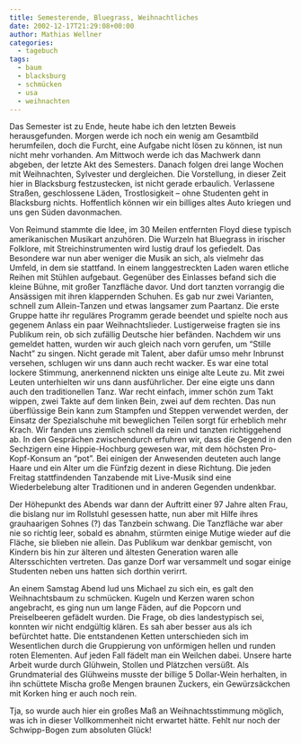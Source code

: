 ```yaml
---
title: Semesterende, Bluegrass, Weihnachtliches
date: 2002-12-17T21:29:08+00:00
author: Mathias Wellner
categories:
  - tagebuch
tags:
  - baum
  - blacksburg
  - schmücken
  - usa
  - weihnachten
---
```

Das Semester ist zu Ende, heute habe ich den letzten Beweis herausgefunden. Morgen werde ich noch ein wenig am Gesamtbild herumfeilen, doch die Furcht, eine Aufgabe nicht lösen zu können, ist nun nicht mehr vorhanden. Am Mittwoch werde ich das Machwerk dann abgeben, der letzte Akt des Semesters. Danach folgen drei lange Wochen mit Weihnachten, Sylvester und dergleichen. Die Vorstellung, in dieser Zeit hier in Blacksburg festzustecken, ist nicht gerade erbaulich. Verlassene Straßen, geschlossene Läden, Trostlosigkeit &#8211; ohne Studenten geht in Blacksburg nichts. Hoffentlich können wir ein billiges altes Auto kriegen und uns gen Süden davonmachen.

Von Reimund stammte die Idee, im 30 Meilen entfernten Floyd diese typisch amerikanischen Musikart anzuhören. Die Wurzeln hat Bluegrass in irischer Folklore, mit Streichinstrumenten wird lustig drauf los gefiedelt. Das Besondere war nun aber weniger die Musik an sich, als vielmehr das Umfeld, in dem sie stattfand. In einem langgestreckten Laden waren etliche Reihen mit Stühlen aufgebaut. Gegenüber des Einlasses befand sich die kleine Bühne, mit großer Tanzfläche davor. Und dort tanzten vorrangig die Ansässigen mit ihren klappernden Schuhen. Es gab nur zwei Varianten, schnell zum Allein-Tanzen und etwas langsamer zum Paartanz. Die erste Gruppe hatte ihr reguläres Programm gerade beendet und spielte noch aus gegenem Anlass ein paar Weihnachtslieder. Lustigerweise fragten sie ins Publikum rein, ob sich zufällig Deutsche hier befänden. Nachdem wir uns gemeldet hatten, wurden wir auch gleich nach vorn gerufen, um &#8220;Stille Nacht&#8221; zu singen. Nicht gerade mit Talent, aber dafür umso mehr Inbrunst versehen, schlugen wir uns dann auch recht wacker. Es war eine total lockere Stimmung, anerkennend nickten uns einige alte Leute zu. Mit zwei Leuten unterhielten wir uns dann ausführlicher. Der eine eigte uns dann auch den traditionellen Tanz. War recht einfach, immer schön zum Takt wippen, zwei Takte auf dem linken Bein, zwei auf dem rechten. Das nun überflüssige Bein kann zum Stampfen und Steppen verwendet werden, der Einsatz der Spezialschuhe mit beweglichen Teilen sorgt für erheblich mehr Krach. Wir fanden uns ziemlich schnell da rein und tanzten richtiggehend ab. In den Gesprächen zwischendurch erfuhren wir, dass die Gegend in den Sechzigern eine Hippie-Hochburg gewesen war, mit dem höchsten Pro-Kopf-Konsum an &#8220;pot&#8221;. Bei einigen der Anwesenden deuteten auch lange Haare und ein Alter um die Fünfzig dezent in diese Richtung. Die jeden Freitag stattfindenden Tanzabende mit Live-Musik sind eine Wiederbelebung alter Traditionen und in anderen Gegenden undenkbar.

Der Höhepunkt des Abends war dann der Auftritt einer 97 Jahre alten Frau, die bislang nur im Rollstuhl gesessen hatte, nun aber mit Hilfe ihres grauhaarigen Sohnes (?) das Tanzbein schwang. Die Tanzfläche war aber nie so richtig leer, sobald es abnahm, stürmten einige Mutige wieder auf die Fläche, sie blieben nie allein. Das Publikum war denkbar gemischt, von Kindern bis hin zur älteren und ältesten Generation waren alle Altersschichten vertreten. Das ganze Dorf war versammelt und sogar einige Studenten neben uns hatten sich dorthin verirrt.

An einem Samstag Abend lud uns Michael zu sich ein, es galt den Weihnachtsbaum zu schmücken. Kugeln und Kerzen waren schon angebracht, es ging nun um lange Fäden, auf die Popcorn und Preiselbeeren gefädelt wurden. Die Frage, ob dies landestypisch sei, konnten wir nicht endgültig klären. Es sah aber besser aus als ich befürchtet hatte. Die entstandenen Ketten unterschieden sich im Wesentlichen durch die Gruppierung von unförmigen hellen und runden roten Elementen. Auf jeden Fall fädelt man ein Weilchen dabei. Unsere harte Arbeit wurde durch Glühwein, Stollen und Plätzchen versüßt. Als Grundmaterial des Glühweins musste der billige 5 Dollar-Wein herhalten, in ihn schüttete Mischa große Mengen braunen Zuckers, ein Gewürzsäckchen mit Korken hing er auch noch rein.

Tja, so wurde auch hier ein großes Maß an Weihnachtsstimmung möglich, was ich in dieser Vollkommenheit nicht erwartet hätte. Fehlt nur noch der Schwipp-Bogen zum absoluten Glück!